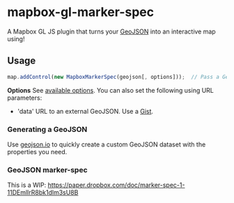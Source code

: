 # mapbox-gl-marker-spec

A Mapbox GL JS plugin that turns your [GeoJSON](http://geojson.io/#id=gist:anonymous/96d84a56487ec7221365ab3781326671&map=1/36/19) into an interactive map using!

## Usage

```javascript
map.addControl(new MapboxMarkerSpec(geojson[, options]));  // Pass a GeoJSON feature collection that follows the marker-spec
```

**Options**
See [available options](). You can also set the following using URL parameters:
- 'data' URL to an external GeoJSON. Use a [Gist](https://gist.github.com/anonymous/11d74ac48876bafa64868658d99c4846).

### Generating a GeoJSON

Use [geojson.io](http://geojson.io/#id=gist:anonymous/11d74ac48876bafa64868658d99c4846&map=1/-12/-1) to quickly create a custom GeoJSON dataset with the properties you need. 

### GeoJSON marker-spec

This is a WIP: https://paper.dropbox.com/doc/marker-spec-1-11DEmlIrR8bk1dlm3sU8B